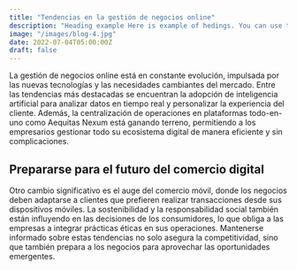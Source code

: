 ```yaml
---
title: "Tendencias en la gestión de negocios online"
description: "Heading example Here is example of hedings. You can use this heading by following markdownify rules."
image: "/images/blog-4.jpg"
date: 2022-07-04T05:00:00Z
draft: false
---
```


La gestión de negocios online está en constante evolución, impulsada por las nuevas tecnologías y las necesidades cambiantes del mercado. Entre las tendencias más destacadas se encuentran la adopción de inteligencia artificial para analizar datos en tiempo real y personalizar la experiencia del cliente. Además, la centralización de operaciones en plataformas todo-en-uno como Aequitas Nexum está ganando terreno, permitiendo a los empresarios gestionar todo su ecosistema digital de manera eficiente y sin complicaciones.

## Prepararse para el futuro del comercio digital

Otro cambio significativo es el auge del comercio móvil, donde los negocios deben adaptarse a clientes que prefieren realizar transacciones desde sus dispositivos móviles. La sostenibilidad y la responsabilidad social también están influyendo en las decisiones de los consumidores, lo que obliga a las empresas a integrar prácticas éticas en sus operaciones. Mantenerse informado sobre estas tendencias no solo asegura la competitividad, sino que también prepara a los negocios para aprovechar las oportunidades emergentes.